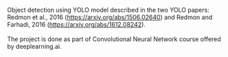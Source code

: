 Object detection using YOLO model described in the two YOLO papers: Redmon et al., 2016 (https://arxiv.org/abs/1506.02640) and Redmon and Farhadi, 2016 (https://arxiv.org/abs/1612.08242).<br><br>
The project is done as part of Convolutional Neural Network course offered by deeplearning.ai.
